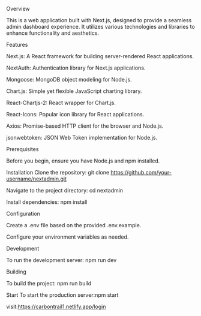 Overview

This is a web application built with Next.js, designed to provide a seamless admin dashboard experience. It utilizes various technologies and libraries to enhance functionality and aesthetics.


Features

Next.js: A React framework for building server-rendered React applications.

NextAuth: Authentication library for Next.js applications.

Mongoose: MongoDB object modeling for Node.js.

Chart.js: Simple yet flexible JavaScript charting library.

React-Chartjs-2: React wrapper for Chart.js.

React-Icons: Popular icon library for React applications.

Axios: Promise-based HTTP client for the browser and Node.js.

jsonwebtoken: JSON Web Token implementation for Node.js.


Prerequisites

Before you begin, ensure you have Node.js and npm installed.


Installation
Clone the repository: git clone https://github.com/your-username/nextadmin.git

Navigate to the project directory: cd nextadmin

Install dependencies: npm install

Configuration

Create a .env file based on the provided .env.example.

Configure your environment variables as needed.

Development

To run the development server: npm run dev

Building

To build the project: npm run build

Start
To start the production server:npm start

visit:https://carbontrail1.netlify.app/login

